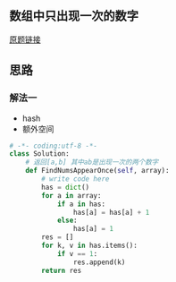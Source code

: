## 数组中只出现一次的数字

[原题链接](https://www.nowcoder.com/practice/e02fdb54d7524710a7d664d082bb7811?tpId=13&tqId=11193&tPage=2&rp=1&ru=%2Fta%2Fcoding-interviews&qru=%2Fta%2Fcoding-interviews%2Fquestion-ranking)

## 思路

### 解法一

- hash
- 额外空间

```python
# -*- coding:utf-8 -*-
class Solution:
    # 返回[a,b] 其中ab是出现一次的两个数字
    def FindNumsAppearOnce(self, array):
        # write code here
        has = dict()
        for a in array:
            if a in has:
                has[a] = has[a] + 1
            else:
                has[a] = 1
        res = []
        for k, v in has.items():
            if v == 1:
                res.append(k)
        return res
```